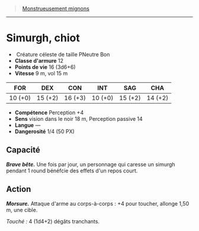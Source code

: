 ﻿> [Monstrueusement mignons](baby_bestiary.md)

---

# Simurgh, chiot

-  Créature céleste de taille PNeutre Bon
- **Classe d'armure** 12
- **Points de vie** 16 (3d6+6)
- **Vitesse** 9 m, vol 15 m

|FOR|DEX|CON|INT|SAG|CHA|
|---|---|---|---|---|---|
|10 (+0)|15 (+2)|16 (+3)|10 (+0)|15 (+2)|14 (+2)|

- **Compétence** Perception +4
- **Sens** vision dans le noir 18 m, Perception passive 14
- **Langue** —
- **Dangerosité** 1/4 (50 PX)

## Capacité

**_Brave bête._** Une fois par jour, un personnage qui caresse un simurgh pendant 1 round bénéfcie des effets d'un repos court.

## Action

**_Morsure._** Attaque d'arme au corps-à-corps : +4 pour toucher, allonge 1,50 m, une cible.

_Touché :_ 4 (1d4+2) dégâts tranchants.

